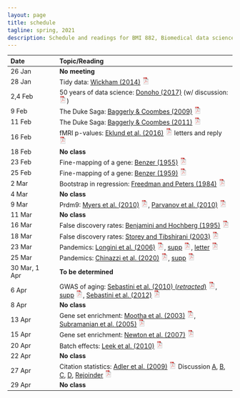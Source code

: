 ```yaml
---
layout: page
title: schedule
tagline: spring, 2021
description: Schedule and readings for BMI 882, Biomedical data science scholarly literature
---
```


| Date    | &nbsp;&nbsp;&nbsp;&nbsp;   | Topic/Reading  |
| :------ | -- | :----- |
| 26 Jan      |    | **No meeting** |
| 28 Jan      |    | Tidy data: [Wickham (2014)](https://doi.org/10.18637/jss.v059.i10) [![pdf logo](icons/pdf-icon.png)](https://www.jstatsoft.org/index.php/jss/article/view/v059i10/v59i10.pdf) |
| 2,4 Feb   |    | 50 years of data science: [Donoho (2017)](https://doi.org/10.1080/10618600.2017.1384734) (w/ discussion: [![pdf logo](icons/pdf-icon.png)](https://www.biostat.wisc.edu/~kbroman/blog/50_years_datasci_with_disc.pdf))
| 9 Feb       |    | The Duke Saga: [Baggerly & Coombes (2009)](https://projecteuclid.org/euclid.aoas/1267453942) [![pdf logo](icons/pdf-icon.png)](https://projecteuclid.org/download/pdfview_1/euclid.aoas/1267453942)
| 11 Feb       |    | The Duke Saga: [Baggerly & Coombes (2011)](https://academic.oup.com/clinchem/article/57/5/688/5621016) [![pdf logo](icons/pdf-icon.png)](https://academic.oup.com/clinchem/article-pdf/57/5/688/31736129/clinchem0688.pdf)
| 16 Feb      |    | fMRI p-values: [Eklund et al. (2016)](https://doi.org/10.1073/pnas.1602413113) [![pdf logo](icons/pdf-icon.png)](https://www.pnas.org/content/pnas/113/28/7900.full.pdf) letters and reply [![pdf logo](icons/pdf-icon.png)](assets/eklund_disc.pdf)
| 18 Feb      |    | **No class**
| 23 Feb      |    | Fine-mapping of a gene: [Benzer (1955)](https://doi.org/10.1073/pnas.41.6.344) [![pdf logo](icons/pdf-icon.png)](https://www.pnas.org/content/pnas/41/6/344.full.pdf)
| 25 Feb      |    | Fine-mapping of a gene: [Benzer (1959)](https://doi.org/10.1073/pnas.45.11.1607) [![pdf logo](icons/pdf-icon.png)](https://www.pnas.org/content/pnas/45/11/1607.full.pdf)
| 2 Mar      |    | Bootstrap in regression: [Freedman and Peters (1984)](https://www.jstor.org/stable/2288341) [![pdf logo](icons/pdf-icon.png)](assets/freedman_peters_1984.pdf)
| 4 Mar      |    | **No class**
| 9 Mar       |    | Prdm9: [Myers et al. (2010)](https://doi.org/10.1126/science.1182363) [![pdf logo](icons/pdf-icon.png)](https://science.sciencemag.org/content/327/5967/876.full.pdf), [Parvanov et al. (2010)](https://doi.org/10.1126/science.1181495) [![pdf logo](icons/pdf-icon.png)](https://science.sciencemag.org/content/sci/327/5967/835.full.pdf)
| 11 Mar       |    | **No class** |
| 16 Mar      |    | False discovery rates: [Benjamini and Hochberg (1995)](https://doi.org/10.1111/j.2517-6161.1995.tb02031.x) [![pdf logo](icons/pdf-icon.png)](http://bit.ly/32ovGFh)
| 18 Mar      |    | False discovery rates: [Storey and Tibshirani (2003)](https://doi.org/10.1073/pnas.1530509100) [![pdf logo](icons/pdf-icon.png)](https://www.pnas.org/content/pnas/100/16/9440.full.pdf)
| 23 Mar      |    | Pandemics: [Longini et al. (2006)](https://doi.org/10.1126/science.1115717) [![pdf logo](icons/pdf-icon.png)](assets/longini2006.pdf), [supp](https://science.sciencemag.org/content/suppl/2005/08/11/1115717.DC1) [![pdf logo](icons/pdf-icon.png)](https://science.sciencemag.org/content/sci/suppl/2005/08/11/1115717.DC1/Longini.SOM.pdf), [letter](https://doi.org/10.1126/science.310.5751.1117c) [![pdf logo](icons/pdf-icon.png)](assets/longini2006_letter.pdf)
|  25 Mar      |    | Pandemics: [Chinazzi et al. (2020)](https://doi.org/10.1126/science.aba9757) [![pdf logo](icons/pdf-icon.png)](https://science.sciencemag.org/content/sci/early/2020/03/05/science.aba9757.full.pdf), [supp](https://science.sciencemag.org/content/suppl/2020/03/05/science.aba9757.DC1) [![pdf logo](icons/pdf-icon.png)](https://science.sciencemag.org/content/sci/suppl/2020/03/05/science.aba9757.DC1/aba9757_Chinazzi_SM.pdf)
| 30 Mar, 1 Apr   |    | **To be determined** |
|  6 Apr      |    | GWAS of aging: [Sebastini et al. (2010) (_retracted_)](https://doi.org/10.1126/science.1190532) [![pdf logo](icons/pdf-icon.png)](assets/sebastini2010.pdf), [supp](https://science.sciencemag.org/content/suppl/2010/06/30/science.1190532.DC1) [![pdf logo](icons/pdf-icon.png)](https://science.sciencemag.org/content/sci/suppl/2010/06/30/science.1190532.DC1/Sebastiani_SOM.pdf), [Sebastini et al. (2012)](https://doi.org/10.1371/journal.pone.0029848) [![pdf logo](icons/pdf-icon.png)](https://journals.plos.org/plosone/article/file?id=10.1371/journal.pone.0029848&type=printable)
|  8 Apr      |    | **No class** |
| 13 Apr      |    | Gene set enrichment: [Mootha et al. (2003)](https://doi.org/10.1038/ng1180) [![pdf logo](icons/pdf-icon.png)](assets/mootha2003.pdf), [Subramanian et al. (2005)](https://doi.org/10.1073/pnas.0506580102) [![pdf logo](icons/pdf-icon.png)](https://www.pnas.org/content/pnas/102/43/15545.full.pdf)
| 15 Apr      |    | Gene set enrichment: [Newton et al. (2007)](https://doi.org/10.1214/07-AOAS104) [![pdf logo](icons/pdf-icon.png)](https://projecteuclid.org/download/pdfview_1/euclid.aoas/1183143730)
| 20 Apr      |    | Batch effects: [Leek et al. (2010)](https://doi.org/10.1038/nrg2825) [![pdf logo](icons/pdf-icon.png)](https://www.nature.com/articles/nrg2825.pdf)
| 22 Apr      |    | **No class** |
| 27 Apr      |    | Citation statistics: [Adler et al. (2009)](https://doi.org/10.1214/09-STS285) [![pdf logo](icons/pdf-icon.png)](https://projecteuclid.org/download/pdfview_1/euclid.ss/1255009002) Discussion [A](https://doi.org/10.1214/09-STS285A), [B](https://doi.org/10.1214/09-STS285B), [C](https://doi.org/10.1214/09-STS285C), [D](https://doi.org/10.1214/09-STS285D), [Rejoinder](https://doi.org/10.1214/09-STS285REJ) [![pdf logo](icons/pdf-icon.png)](assets/adler2009_disc.pdf)
| 29 Apr      |    | **No class** |
